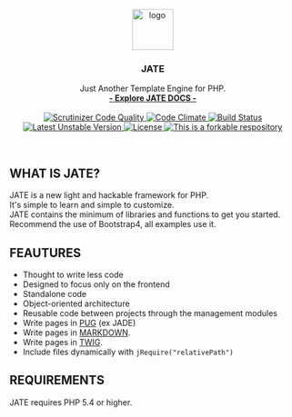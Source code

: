 <p align="center">
  <a href="http://xaberr.github.io/JATE/">
    <img src="https://user-images.githubusercontent.com/16030020/38464888-46374c10-3b15-11e8-84e8-47e57291da5c.png" alt="logo" width=72 height=72>
  </a>
  <h3 align="center">JATE</h3>
  <p align="center">
    Just Another Template Engine for PHP.
    <br>
    <a href="http://xaberr.github.io/jate-docs/"><strong>- Explore JATE DOCS -</strong></a>
    <br>
    <br>
    <a href="https://scrutinizer-ci.com/g/XaBerr/JATE/?branch=master">
      <img src="https://scrutinizer-ci.com/g/XaBerr/JATE/badges/quality-score.png?b=master" alt="Scrutinizer Code Quality">
    </a>
    <a href="https://codeclimate.com/github/XaBerr/JATE">
      <img src="https://codeclimate.com/github/XaBerr/JATE/badges/gpa.svg" alt="Code Climate">
    </a>
    <a href="https://travis-ci.org/XaBerr/JATE">
      <img src="https://travis-ci.org/XaBerr/JATE.svg?branch=master" alt="Build Status">
    </a>
    <br>
    <a href="https://packagist.org/packages/xaberr/jate">
      <img src="https://poser.pugx.org/xaberr/jate/v/unstable" alt="Latest Unstable Version">
    </a>
    <a href="https://packagist.org/packages/xaberr/jate">
      <img src="https://poser.pugx.org/xaberr/jate/license" alt="License">
    </a>
    <a href="https://basicallydan.github.io/forkability/?u=XaBerr&r=JATE&l=PHP">
      <img src="https://img.shields.io/badge/forkable-yes-brightgreen.svg" alt="This is a forkable respository">
    </a>
  </p>
</p>
<br>

## WHAT IS JATE?
JATE is a new light and hackable framework for PHP.<br>
It's simple to learn and simple to customize.<br>
JATE contains the minimum of libraries and functions to get you started.<br>
Recommend the use of Bootstrap4, all examples use it.<br>

## FEAUTURES
- Thought to write less code
- Designed to focus only on the frontend
- Standalone code
- Object-oriented architecture
- Reusable code between projects through the management modules
- Write pages in [PUG](http://www.jade-lang.com) (ex JADE)
- Write pages in [MARKDOWN](http://parsedown.org/).
- Write pages in [TWIG](http://twig.sensiolabs.org/).
- Include files dynamically with `jRequire("relativePath")`

## REQUIREMENTS
JATE requires PHP 5.4 or higher.
